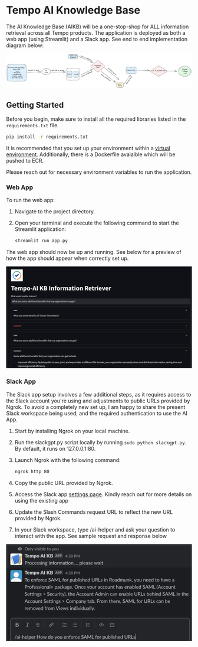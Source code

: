# Tempo AI Knowledge Base

The AI Knowledge Base (AIKB) will be a one-stop-shop for ALL information retrieval across all Tempo products.
The application is deployed as both a web app (using Streamlit) and a Slack app. See end to end implementation diagram below:


![end to end](./app_images/tempo-kb.png)


## Getting Started

Before you begin, make sure to install all the required libraries listed in the `requirements.txt` file.

```bash
pip install -r requirements.txt
```

It is recommended that you set up your environment within a [virtual environment](https://docs.streamlit.io/library/get-started/installation). Additionally, there is a Dockerfile avaialble which will be pushed to ECR.

Please reach out for necessary environment variables to run the application.

### Web App

To run the web app:

1. Navigate to the project directory.
2. Open your terminal and execute the following command to start the Streamlit application:

   ```bash
   streamlit run app.py
   ```

The web app should now be up and running. See below for a preview of how the app should appear when correctly set up.

![streamlit app](./app_images/streamlit.png)

### Slack App

The Slack app setup involves a few additional steps, as it requires access to the Slack account you're using and adjustments to public URLs provided by Ngrok. To avoid a completely new set up, I am happy to share the present Slack workspace being used, and the required authentication to use the AI App.

1. Start by installing Ngrok on your local machine.
2. Run the slackgpt.py script locally by running `sudo python slackgpt.py`. By default, it runs on 127.0.0.1:80.
3. Launch Ngrok with the following command:

   ```bash
   ngrok http 80

   ```

4. Copy the public URL provided by Ngrok.
5. Access the Slack app [settings page](https://api.slack.com/apps). Kindly reach out for more details on using the existing app
6. Update the Slash Commands request URL to reflect the new URL provided by Ngrok.
7. In your Slack workspace, type /ai-helper and ask your question to interact with the app. See sample request and response below

![slack app](./app_images/slack.png)